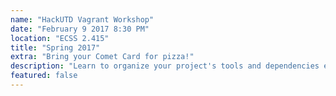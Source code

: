 ```yaml
---
name: "HackUTD Vagrant Workshop"
date: "February 9 2017 8:30 PM"
location: "ECSS 2.415"
title: "Spring 2017"
extra: "Bring your Comet Card for pizza!"
description: "Learn to organize your project's tools and dependencies efficiently with Vagrant. Spend less time setting up your development environment and spend more time coding. We'll also be selling ACM shirts there!"
featured: false
---
```

